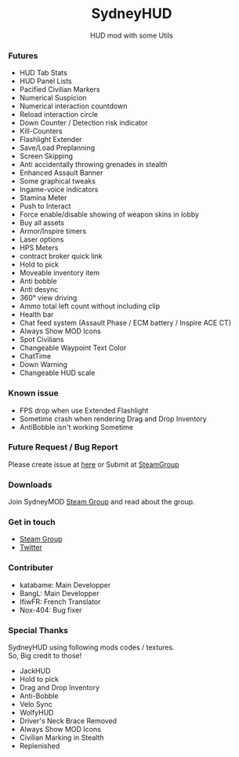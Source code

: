 <h1 align="center">SydneyHUD</h1>
<p align="center">HUD mod with some Utils</p>

### Futures
* HUD Tab Stats
* HUD Panel Lists
* Pacified Civilian Markers
* Numerical Suspicion
* Numerical interaction countdown
* Reload interaction circle
* Down Counter / Detection risk indicator
* Kill-Counters
* Flashlight Extender
* Save/Load Preplanning
* Screen Skipping
* Anti accidentally throwing grenades in stealth
* Enhanced Assault Banner
* Some graphical tweaks
* Ingame-voice indicators
* Stamina Meter
* Push to Interact
* Force enable/disable showing of weapon skins in lobby
* Buy all assets
* Armor/Inspire timers
* Laser options
* HPS Meters
* contract broker quick link
* Hold to pick
* Moveable inventory item
* Anti bobble
* Anti desync
* 360° view driving
* Ammo total left count without including clip
* Health bar
* Chat feed system (Assault Phase / ECM battery / Inspire ACE CT)
* Always Show MOD Icons
* Spot Civilians
* Changeable Waypoint Text Color
* ChatTime
* Down Warning
* Changeable HUD scale

### Known issue
* FPS drop when use Extended Flashlight
* Sometime crash when rendering Drag and Drop Inventory
* AntiBobble isn't working Sometime

### Future Request / Bug Report
Please create issue at [here](https://github.com/SydneyMOD/SydneyHUD/issues) or Submit at [SteamGroup](https://steamcommunity.com/groups/SydneyMOD/discussions/2/152390648090747618/)

### Downloads
Join SydneyMOD [Steam Group](https://steamcommunity.com/groups/SydneyMOD) and read about the group.

### Get in touch
* [Steam Group](https://steamcommunity.com/groups/SydneyMOD)
* [Twitter](https://twitter.com/SydneyMOD)

### Contributer
* katabame: Main Developper
* BangL: Main Developper
* IfiwFR: French Translator
* Nox-404: Bug fixer

### Special Thanks
SydneyHUD using following mods codes / textures.  
So, Big credit to those!

* JackHUD
* Hold to pick
* Drag and Drop Inventory
* Anti-Bobble
* Velo Sync
* WolfyHUD
* Driver's Neck Brace Removed
* Always Show MOD Icons
* Civilian Marking in Stealth
* Replenished